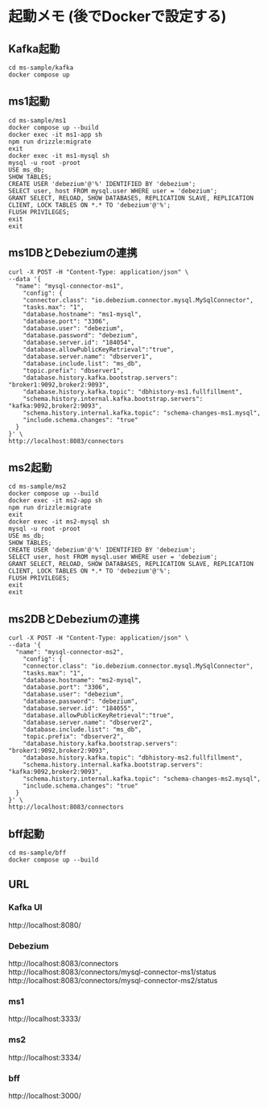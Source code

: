 # 起動メモ (後でDockerで設定する)
## Kafka起動
`cd ms-sample/kafka`  
`docker compose up`  
## ms1起動
`cd ms-sample/ms1`  
`docker compose up --build`  
`docker exec -it ms1-app sh`  
`npm run drizzle:migrate`  
`exit`  
`docker exec -it ms1-mysql sh`  
`mysql -u root -proot`  
`USE ms_db;`  
`SHOW TABLES;`  
`CREATE USER 'debezium'@'%' IDENTIFIED BY 'debezium';`  
`SELECT user, host FROM mysql.user WHERE user = 'debezium';`  
`GRANT SELECT, RELOAD, SHOW DATABASES, REPLICATION SLAVE, REPLICATION CLIENT, LOCK TABLES ON *.* TO 'debezium'@'%';`  
`FLUSH PRIVILEGES;`  
`exit`  
`exit`  
## ms1DBとDebeziumの連携
```
curl -X POST -H "Content-Type: application/json" \
--data '{
  "name": "mysql-connector-ms1",
    "config": {
    "connector.class": "io.debezium.connector.mysql.MySqlConnector",
    "tasks.max": "1",
    "database.hostname": "ms1-mysql",
    "database.port": "3306",
    "database.user": "debezium",
    "database.password": "debezium",
    "database.server.id": "184054",
    "database.allowPublicKeyRetrieval":"true",
    "database.server.name": "dbserver1",
    "database.include.list": "ms_db",
    "topic.prefix": "dbserver1",
    "database.history.kafka.bootstrap.servers": "broker1:9092,broker2:9093",
    "database.history.kafka.topic": "dbhistory-ms1.fullfillment",
    "schema.history.internal.kafka.bootstrap.servers": "kafka:9092,broker2:9093",
    "schema.history.internal.kafka.topic": "schema-changes-ms1.mysql",
    "include.schema.changes": "true"
  }
}' \
http://localhost:8083/connectors
```
## ms2起動
`cd ms-sample/ms2`  
`docker compose up --build`  
`docker exec -it ms2-app sh`  
`npm run drizzle:migrate`  
`exit`  
`docker exec -it ms2-mysql sh`  
`mysql -u root -proot`  
`USE ms_db;`  
`SHOW TABLES;`  
`CREATE USER 'debezium'@'%' IDENTIFIED BY 'debezium';`  
`SELECT user, host FROM mysql.user WHERE user = 'debezium';`  
`GRANT SELECT, RELOAD, SHOW DATABASES, REPLICATION SLAVE, REPLICATION CLIENT, LOCK TABLES ON *.* TO 'debezium'@'%';`  
`FLUSH PRIVILEGES;`  
`exit`  
`exit`  
## ms2DBとDebeziumの連携
```
curl -X POST -H "Content-Type: application/json" \
--data '{
  "name": "mysql-connector-ms2",
    "config": {
    "connector.class": "io.debezium.connector.mysql.MySqlConnector",
    "tasks.max": "1",
    "database.hostname": "ms2-mysql",
    "database.port": "3306",
    "database.user": "debezium",
    "database.password": "debezium",
    "database.server.id": "184055",
    "database.allowPublicKeyRetrieval":"true",
    "database.server.name": "dbserver2",
    "database.include.list": "ms_db",
    "topic.prefix": "dbserver2",
    "database.history.kafka.bootstrap.servers": "broker1:9092,broker2:9093",
    "database.history.kafka.topic": "dbhistory-ms2.fullfillment",
    "schema.history.internal.kafka.bootstrap.servers": "kafka:9092,broker2:9093",
    "schema.history.internal.kafka.topic": "schema-changes-ms2.mysql",
    "include.schema.changes": "true"
  }
}' \
http://localhost:8083/connectors
```
## bff起動
`cd ms-sample/bff`  
`docker compose up --build`  
## URL
### Kafka UI
http://localhost:8080/
### Debezium
http://localhost:8083/connectors  
http://localhost:8083/connectors/mysql-connector-ms1/status  
http://localhost:8083/connectors/mysql-connector-ms2/status  
### ms1
http://localhost:3333/
### ms2
http://localhost:3334/
### bff
http://localhost:3000/
